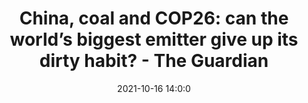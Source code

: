 ---
"title": "China, coal and COP26: can the world’s biggest emitter give up its dirty habit? - The Guardian"
"date": "2021-10-16 14:0:0"
"feed_name": "GOOGLENEWSMINING"
"feed_website": "https://news.google.com/search?q=mining%2Bincident&hl=en-US&gl=US&ceid=US:en"
"feed_rss": "https://news.google.com/rss/search?q=mining%2Bincident&hl=en-US&gl=US&ceid=US:en"
"link": "https://www.theguardian.com/world/2021/oct/16/china-coal-and-cop26-can-the-worlds-biggest-emitter-give-up-its-dirty-habit"
"source": "{'href': 'https://www.theguardian.com', 'title': 'The Guardian'}"
"file": "_posts/2021-1-1-37f5b809a0f9a6a401c6f79a43dfdf9f4772a456.md"
"accident": "0"
"drilling": "0"
"dead": "0"
"injured": "0"
"arrested": "0"
"place": "unknown place"
"where": "unknown site"
"causes": "unknown"
"place_uri": "unknown place"
---